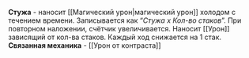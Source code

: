 **Стужа** - наносит [[Магический урон|магический урон]] холодом с течением времени. Записывается как “*Стужа х Кол-во стаков*”. При повторном наложении, счётчик увеличивается. Наносит [[Урон]] зависящий от кол-ва стаков. Каждый ход снижается на 1 стак. 
**Связанная механика** - [[Урон от контраста]]
